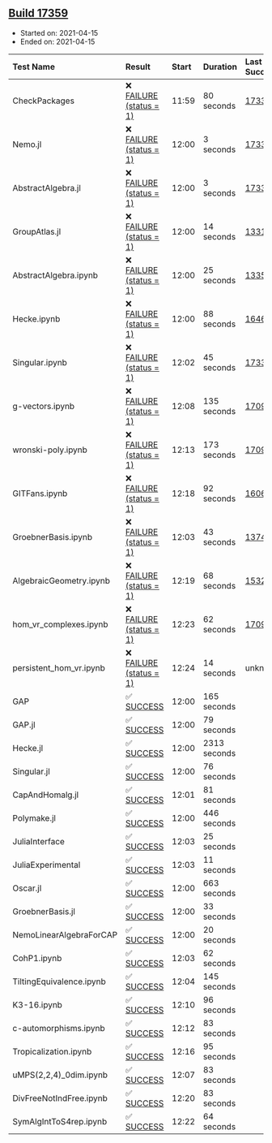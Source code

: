 ## [Build 17359](https://oscarci.mathematik.uni-kl.de/job/oscar/17359/)

* Started on: 2021-04-15
* Ended on: 2021-04-15

| Test Name    | Result | Start | Duration | Last Success | First Failure |
|:-------------|:-------|:------|:---------|:-------------|:--------------|
| CheckPackages | ❌ [FAILURE (status = 1)](https://oscarci.mathematik.uni-kl.de/job/oscar/17359/artifact/logs/build-17359/CheckPackages.log) | 11:59 | 80 seconds | [17336](https://oscarci.mathematik.uni-kl.de/job/oscar/17336/) | [17337](https://oscarci.mathematik.uni-kl.de/job/oscar/17337/) |
| Nemo.jl | ❌ [FAILURE (status = 1)](https://oscarci.mathematik.uni-kl.de/job/oscar/17359/artifact/logs/build-17359/Nemo.jl.log) | 12:00 | 3 seconds | [17338](https://oscarci.mathematik.uni-kl.de/job/oscar/17338/) | [17339](https://oscarci.mathematik.uni-kl.de/job/oscar/17339/) |
| AbstractAlgebra.jl | ❌ [FAILURE (status = 1)](https://oscarci.mathematik.uni-kl.de/job/oscar/17359/artifact/logs/build-17359/AbstractAlgebra.jl.log) | 12:00 | 3 seconds | [17336](https://oscarci.mathematik.uni-kl.de/job/oscar/17336/) | [17337](https://oscarci.mathematik.uni-kl.de/job/oscar/17337/) |
| GroupAtlas.jl | ❌ [FAILURE (status = 1)](https://oscarci.mathematik.uni-kl.de/job/oscar/17359/artifact/logs/build-17359/GroupAtlas.jl.log) | 12:00 | 14 seconds | [13311](https://oscarci.mathematik.uni-kl.de/job/oscar/13311/) | [13312](https://oscarci.mathematik.uni-kl.de/job/oscar/13312/) |
| AbstractAlgebra.ipynb | ❌ [FAILURE (status = 1)](https://oscarci.mathematik.uni-kl.de/job/oscar/17359/artifact/logs/build-17359/AbstractAlgebra.ipynb.log) | 12:00 | 25 seconds | [13355](https://oscarci.mathematik.uni-kl.de/job/oscar/13355/) | [13356](https://oscarci.mathematik.uni-kl.de/job/oscar/13356/) |
| Hecke.ipynb | ❌ [FAILURE (status = 1)](https://oscarci.mathematik.uni-kl.de/job/oscar/17359/artifact/logs/build-17359/Hecke.ipynb.log) | 12:00 | 88 seconds | [16463](https://oscarci.mathematik.uni-kl.de/job/oscar/16463/) | [16464](https://oscarci.mathematik.uni-kl.de/job/oscar/16464/) |
| Singular.ipynb | ❌ [FAILURE (status = 1)](https://oscarci.mathematik.uni-kl.de/job/oscar/17359/artifact/logs/build-17359/Singular.ipynb.log) | 12:02 | 45 seconds | [17338](https://oscarci.mathematik.uni-kl.de/job/oscar/17338/) | [17339](https://oscarci.mathematik.uni-kl.de/job/oscar/17339/) |
| g-vectors.ipynb | ❌ [FAILURE (status = 1)](https://oscarci.mathematik.uni-kl.de/job/oscar/17359/artifact/logs/build-17359/g-vectors.ipynb.log) | 12:08 | 135 seconds | [17099](https://oscarci.mathematik.uni-kl.de/job/oscar/17099/) | [17100](https://oscarci.mathematik.uni-kl.de/job/oscar/17100/) |
| wronski-poly.ipynb | ❌ [FAILURE (status = 1)](https://oscarci.mathematik.uni-kl.de/job/oscar/17359/artifact/logs/build-17359/wronski-poly.ipynb.log) | 12:13 | 173 seconds | [17098](https://oscarci.mathematik.uni-kl.de/job/oscar/17098/) | [17099](https://oscarci.mathematik.uni-kl.de/job/oscar/17099/) |
| GITFans.ipynb | ❌ [FAILURE (status = 1)](https://oscarci.mathematik.uni-kl.de/job/oscar/17359/artifact/logs/build-17359/GITFans.ipynb.log) | 12:18 | 92 seconds | [16068](https://oscarci.mathematik.uni-kl.de/job/oscar/16068/) | [16069](https://oscarci.mathematik.uni-kl.de/job/oscar/16069/) |
| GroebnerBasis.ipynb | ❌ [FAILURE (status = 1)](https://oscarci.mathematik.uni-kl.de/job/oscar/17359/artifact/logs/build-17359/GroebnerBasis.ipynb.log) | 12:03 | 43 seconds | [13748](https://oscarci.mathematik.uni-kl.de/job/oscar/13748/) | [13749](https://oscarci.mathematik.uni-kl.de/job/oscar/13749/) |
| AlgebraicGeometry.ipynb | ❌ [FAILURE (status = 1)](https://oscarci.mathematik.uni-kl.de/job/oscar/17359/artifact/logs/build-17359/AlgebraicGeometry.ipynb.log) | 12:19 | 68 seconds | [15322](https://oscarci.mathematik.uni-kl.de/job/oscar/15322/) | [15323](https://oscarci.mathematik.uni-kl.de/job/oscar/15323/) |
| hom_vr_complexes.ipynb | ❌ [FAILURE (status = 1)](https://oscarci.mathematik.uni-kl.de/job/oscar/17359/artifact/logs/build-17359/hom_vr_complexes.ipynb.log) | 12:23 | 62 seconds | [17099](https://oscarci.mathematik.uni-kl.de/job/oscar/17099/) | [17100](https://oscarci.mathematik.uni-kl.de/job/oscar/17100/) |
| persistent_hom_vr.ipynb | ❌ [FAILURE (status = 1)](https://oscarci.mathematik.uni-kl.de/job/oscar/17359/artifact/logs/build-17359/persistent_hom_vr.ipynb.log) | 12:24 | 14 seconds | unknown | unknown |
| GAP | ✅ [SUCCESS](https://oscarci.mathematik.uni-kl.de/job/oscar/17359/artifact/logs/build-17359/GAP.log) | 12:00 | 165 seconds |  |  |
| GAP.jl | ✅ [SUCCESS](https://oscarci.mathematik.uni-kl.de/job/oscar/17359/artifact/logs/build-17359/GAP.jl.log) | 12:00 | 79 seconds |  |  |
| Hecke.jl | ✅ [SUCCESS](https://oscarci.mathematik.uni-kl.de/job/oscar/17359/artifact/logs/build-17359/Hecke.jl.log) | 12:00 | 2313 seconds |  |  |
| Singular.jl | ✅ [SUCCESS](https://oscarci.mathematik.uni-kl.de/job/oscar/17359/artifact/logs/build-17359/Singular.jl.log) | 12:00 | 76 seconds |  |  |
| CapAndHomalg.jl | ✅ [SUCCESS](https://oscarci.mathematik.uni-kl.de/job/oscar/17359/artifact/logs/build-17359/CapAndHomalg.jl.log) | 12:01 | 81 seconds |  |  |
| Polymake.jl | ✅ [SUCCESS](https://oscarci.mathematik.uni-kl.de/job/oscar/17359/artifact/logs/build-17359/Polymake.jl.log) | 12:00 | 446 seconds |  |  |
| JuliaInterface | ✅ [SUCCESS](https://oscarci.mathematik.uni-kl.de/job/oscar/17359/artifact/logs/build-17359/JuliaInterface.log) | 12:03 | 25 seconds |  |  |
| JuliaExperimental | ✅ [SUCCESS](https://oscarci.mathematik.uni-kl.de/job/oscar/17359/artifact/logs/build-17359/JuliaExperimental.log) | 12:03 | 11 seconds |  |  |
| Oscar.jl | ✅ [SUCCESS](https://oscarci.mathematik.uni-kl.de/job/oscar/17359/artifact/logs/build-17359/Oscar.jl.log) | 12:00 | 663 seconds |  |  |
| GroebnerBasis.jl | ✅ [SUCCESS](https://oscarci.mathematik.uni-kl.de/job/oscar/17359/artifact/logs/build-17359/GroebnerBasis.jl.log) | 12:00 | 33 seconds |  |  |
| NemoLinearAlgebraForCAP | ✅ [SUCCESS](https://oscarci.mathematik.uni-kl.de/job/oscar/17359/artifact/logs/build-17359/NemoLinearAlgebraForCAP.log) | 12:00 | 20 seconds |  |  |
| CohP1.ipynb | ✅ [SUCCESS](https://oscarci.mathematik.uni-kl.de/job/oscar/17359/artifact/logs/build-17359/CohP1.ipynb.log) | 12:03 | 62 seconds |  |  |
| TiltingEquivalence.ipynb | ✅ [SUCCESS](https://oscarci.mathematik.uni-kl.de/job/oscar/17359/artifact/logs/build-17359/TiltingEquivalence.ipynb.log) | 12:04 | 145 seconds |  |  |
| K3-16.ipynb | ✅ [SUCCESS](https://oscarci.mathematik.uni-kl.de/job/oscar/17359/artifact/logs/build-17359/K3-16.ipynb.log) | 12:10 | 96 seconds |  |  |
| c-automorphisms.ipynb | ✅ [SUCCESS](https://oscarci.mathematik.uni-kl.de/job/oscar/17359/artifact/logs/build-17359/c-automorphisms.ipynb.log) | 12:12 | 83 seconds |  |  |
| Tropicalization.ipynb | ✅ [SUCCESS](https://oscarci.mathematik.uni-kl.de/job/oscar/17359/artifact/logs/build-17359/Tropicalization.ipynb.log) | 12:16 | 95 seconds |  |  |
| uMPS(2,2,4)_0dim.ipynb | ✅ [SUCCESS](https://oscarci.mathematik.uni-kl.de/job/oscar/17359/artifact/logs/build-17359/uMPS-2-2-4-_0dim.ipynb.log) | 12:07 | 83 seconds |  |  |
| DivFreeNotIndFree.ipynb | ✅ [SUCCESS](https://oscarci.mathematik.uni-kl.de/job/oscar/17359/artifact/logs/build-17359/DivFreeNotIndFree.ipynb.log) | 12:20 | 83 seconds |  |  |
| SymAlgIntToS4rep.ipynb | ✅ [SUCCESS](https://oscarci.mathematik.uni-kl.de/job/oscar/17359/artifact/logs/build-17359/SymAlgIntToS4rep.ipynb.log) | 12:22 | 64 seconds |  |  |

